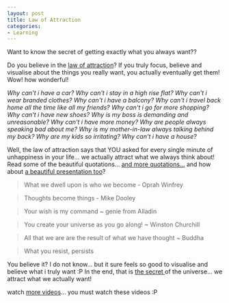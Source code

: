 ```yaml
---
layout: post
title: Law of Attraction
categories:
- Learning
---
```



Want to know the secret of getting exactly what you always want?? 

Do you believe in the [law of attraction](http://law-of-attraction-info.com/)? If you truly focus, believe and visualise about the things you really want, you actually eventually get them! Wow! how wonderful!

_Why can't i have a car? Why can't i stay in a high rise flat? Why can't i wear branded clothes? Why can't i have a balcony? Why can't i travel back home all the time like all my friends? Why can't i go for more shopping? Why can't i have new shoes? Why is my boss is demanding and unreasonable? Why can't i have more money? Why are people always speaking bad about me? Why is my mother-in-law always talking behind my back? Why are my kids so irritating? Why can't i have a house?_

Well, the law of attraction says that YOU asked for every single minute of unhappiness in your life... we actually attract what we always think about! Read some of the beautiful quotations... [and more quotations...](http://lawofattraction.meetup.com/114/boards/view/viewthread?thread=2686854) and how about [a beautiful presentation too](http://intentexperiment.com/presentation.php)?

>  What we dwell upon is who we become - Oprah Winfrey 

> Thoughts become things - Mike Dooley

> Your wish is my command ~ genie from Alladin

> You create your universe as you go along! ~ Winston Churchill

> All that we are are the result of what we have thought ~ Buddha

> What you resist, persists

You believe it? I do not know... but it sure feels so good to visualise and believe what i truly want :P In the end, that is [the secret ](http://thesecret.tv/home.html)of the universe... we attract what we actually want!

watch [more videos](http://youtube.com/results?search_query=the+secret+law+of+attraction)... you must watch these videos :P
